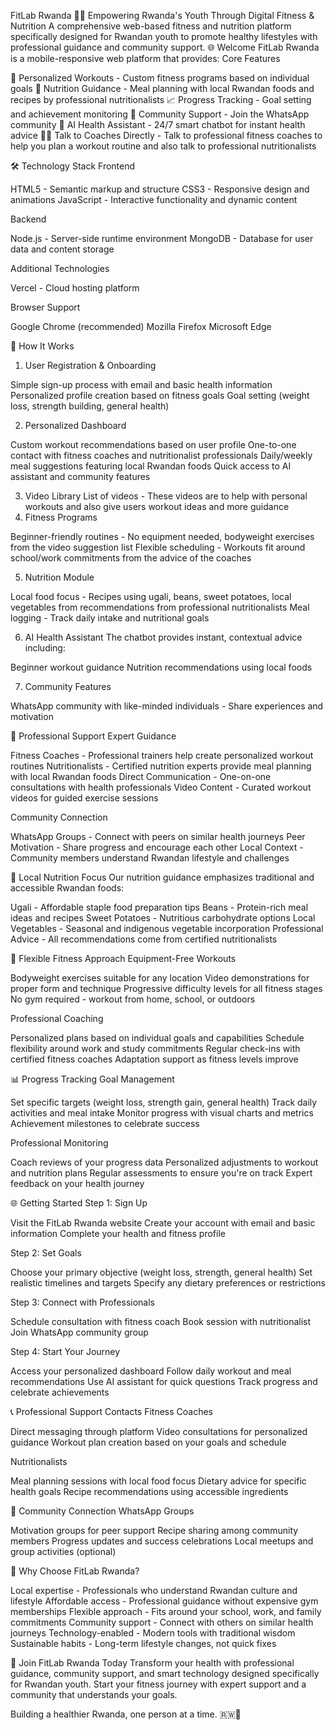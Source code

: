 FitLab Rwanda 🏋️‍♂️
Empowering Rwanda's Youth Through Digital Fitness & Nutrition
A comprehensive web-based fitness and nutrition platform specifically designed for Rwandan youth to promote healthy lifestyles with professional guidance and community support.
🌐 Welcome
FitLab Rwanda is a mobile-responsive web platform that provides:
Core Features

💪 Personalized Workouts - Custom fitness programs based on individual goals
🥗 Nutrition Guidance - Meal planning with local Rwandan foods and recipes by professional nutritionalists
📈 Progress Tracking - Goal setting and achievement monitoring
👥 Community Support - Join the WhatsApp community
🤖 AI Health Assistant - 24/7 smart chatbot for instant health advice
👨‍⚕️ Talk to Coaches Directly - Talk to professional fitness coaches to help you plan a workout routine and also talk to professional nutritionalists

🛠️ Technology Stack
Frontend

HTML5 - Semantic markup and structure
CSS3 - Responsive design and animations
JavaScript - Interactive functionality and dynamic content

Backend

Node.js - Server-side runtime environment
MongoDB - Database for user data and content storage

Additional Technologies

Vercel - Cloud hosting platform

Browser Support

Google Chrome (recommended)
Mozilla Firefox
Microsoft Edge

📱 How It Works
1. User Registration & Onboarding

Simple sign-up process with email and basic health information
Personalized profile creation based on fitness goals
Goal setting (weight loss, strength building, general health)

2. Personalized Dashboard

Custom workout recommendations based on user profile
One-to-one contact with fitness coaches and nutritionalist professionals
Daily/weekly meal suggestions featuring local Rwandan foods
Quick access to AI assistant and community features

3. Video Library
List of videos - These videos are to help with personal workouts and also give users workout ideas and more guidance
4. Fitness Programs

Beginner-friendly routines - No equipment needed, bodyweight exercises from the video suggestion list
Flexible scheduling - Workouts fit around school/work commitments from the advice of the coaches

5. Nutrition Module

Local food focus - Recipes using ugali, beans, sweet potatoes, local vegetables from recommendations from professional nutritionalists
Meal logging - Track daily intake and nutritional goals

6. AI Health Assistant
The chatbot provides instant, contextual advice including:

Beginner workout guidance
Nutrition recommendations using local foods

7. Community Features

WhatsApp community with like-minded individuals - Share experiences and motivation

🎯 Professional Support
Expert Guidance

Fitness Coaches - Professional trainers help create personalized workout routines
Nutritionalists - Certified nutrition experts provide meal planning with local Rwandan foods
Direct Communication - One-on-one consultations with health professionals
Video Content - Curated workout videos for guided exercise sessions

Community Connection

WhatsApp Groups - Connect with peers on similar health journeys
Peer Motivation - Share progress and encourage each other
Local Context - Community members understand Rwandan lifestyle and challenges

🥗 Local Nutrition Focus
Our nutrition guidance emphasizes traditional and accessible Rwandan foods:

Ugali - Affordable staple food preparation tips
Beans - Protein-rich meal ideas and recipes
Sweet Potatoes - Nutritious carbohydrate options
Local Vegetables - Seasonal and indigenous vegetable incorporation
Professional Advice - All recommendations come from certified nutritionalists

💪 Flexible Fitness Approach
Equipment-Free Workouts

Bodyweight exercises suitable for any location
Video demonstrations for proper form and technique
Progressive difficulty levels for all fitness stages
No gym required - workout from home, school, or outdoors

Professional Coaching

Personalized plans based on individual goals and capabilities
Schedule flexibility around work and study commitments
Regular check-ins with certified fitness coaches
Adaptation support as fitness levels improve


📊 Progress Tracking
Goal Management

Set specific targets (weight loss, strength gain, general health)
Track daily activities and meal intake
Monitor progress with visual charts and metrics
Achievement milestones to celebrate success

Professional Monitoring

Coach reviews of your progress data
Personalized adjustments to workout and nutrition plans
Regular assessments to ensure you're on track
Expert feedback on your health journey

🌐 Getting Started
Step 1: Sign Up

Visit the FitLab Rwanda website
Create your account with email and basic information
Complete your health and fitness profile

Step 2: Set Goals

Choose your primary objective (weight loss, strength, general health)
Set realistic timelines and targets
Specify any dietary preferences or restrictions

Step 3: Connect with Professionals

Schedule consultation with fitness coach
Book session with nutritionalist
Join WhatsApp community group

Step 4: Start Your Journey

Access your personalized dashboard
Follow daily workout and meal recommendations
Use AI assistant for quick questions
Track progress and celebrate achievements

📞 Professional Support Contacts
Fitness Coaches

Direct messaging through platform
Video consultations for personalized guidance
Workout plan creation based on your goals and schedule

Nutritionalists

Meal planning sessions with local food focus
Dietary advice for specific health goals
Recipe recommendations using accessible ingredients

🤝 Community Connection
WhatsApp Groups

Motivation groups for peer support
Recipe sharing among community members
Progress updates and success celebrations
Local meetups and group activities (optional)

🎯 Why Choose FitLab Rwanda?

Local expertise - Professionals who understand Rwandan culture and lifestyle
Affordable access - Professional guidance without expensive gym memberships
Flexible approach - Fits around your school, work, and family commitments
Community support - Connect with others on similar health journeys
Technology-enabled - Modern tools with traditional wisdom
Sustainable habits - Long-term lifestyle changes, not quick fixes

🚀 Join FitLab Rwanda Today
Transform your health with professional guidance, community support, and smart technology designed specifically for Rwandan youth.
Start your fitness journey with expert support and a community that understands your goals.

Building a healthier Rwanda, one person at a time. 🇷🇼💪
